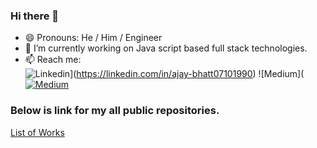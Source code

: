 ### Hi there 👋

- 😄 Pronouns: He / Him / Engineer
- 🔭 I’m currently working on Java script based full stack technologies.
-  📫 Reach me:  
                ![Linkedin](https://img.shields.io/badge/LinkedIn-0077B5?style=for-the-badge&logo=linkedin&logoColor=white)](https://linkedin.com/in/ajay-bhatt07101990)
                ![Medium]([![Medium](https://img.shields.io/badge/Medium-Profile-black?style=flat-square&logo=medium)](https://medium.com/@ajaybhatt)
   



<!--
**ajayitengineer/ajayitengineer** is a ✨ _special_ ✨ repository because its `README.md` (this file) appears on your GitHub profile.

Here are some ideas to get you started:

- 🔭 I’m currently working on ...
- 🌱 I’m currently learning ...
- 👯 I’m looking to collaborate on ...
- 🤔 I’m looking for help with ...
- 💬 Ask me about ...
- 📫 How to reach me: ...
- 😄 Pronouns: ...
- ⚡ Fun fact: ...
-->
### Below is link for my all public repositories.
[List of Works](https://github.com/ajayitengineer/List-of-works)
